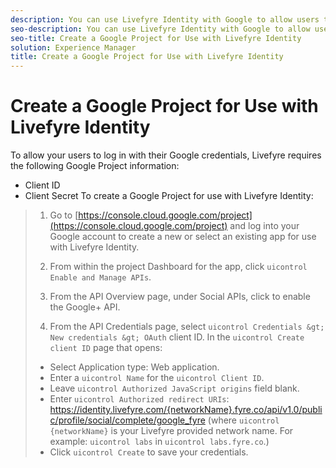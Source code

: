 ```yaml
---
description: You can use Livefyre Identity with Google to allow users to use their Google logins to interact with Apps on your site.
seo-description: You can use Livefyre Identity with Google to allow users to use their Google logins to interact with Apps on your site.
seo-title: Create a Google Project for Use with Livefyre Identity
solution: Experience Manager
title: Create a Google Project for Use with Livefyre Identity
---
```


# Create a Google Project for Use with Livefyre Identity

To allow your users to log in with their Google credentials, Livefyre requires the following Google Project information:

* Client ID
* Client Secret
To create a Google Project for use with Livefyre Identity:

>1. Go to [https://console.cloud.google.com/project](https://console.cloud.google.com/project) and log into your Google account to create a new or select an existing app for use with Livefyre Identity.
>   
>1. From within the project Dashboard for the app, click `uicontrol Enable and Manage APIs`.
>   
>1. From the API Overview page, under Social APIs, click to enable the Google+ API.
>   
>1. From the API Credentials page, select `uicontrol Credentials &gt; New credentials &gt; OAuth` client ID. In the `uicontrol Create client ID` page that opens:
>* Select Application type: Web application.
>* Enter a `uicontrol Name` for the `uicontrol Client ID`.
>* Leave `uicontrol Authorized JavaScript origins` field blank.
>* Enter `uicontrol Authorized redirect URIs`: https://identity.livefyre.com/{networkName}.fyre.co/api/v1.0/public/profile/social/complete/google_fyre (where `uicontrol {networkName}` is your Livefyre provided network name. For example: `uicontrol labs` in `uicontrol labs.fyre.co`.)
>* Click `uicontrol Create` to save your credentials.
>   
>   
>   
